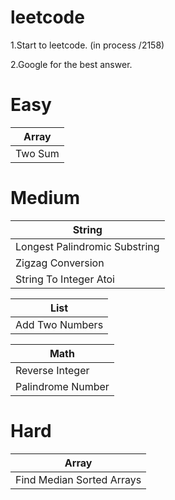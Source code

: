 # leetcode

1.Start to leetcode.  (in process  /2158)


2.Google for the best answer.



# Easy #

|  Array    |
| ------------  | 
| Two Sum   |  



# Medium #
|  String    |
| ------------  | 
| Longest Palindromic Substring |
| Zigzag Conversion|
| String To Integer Atoi|

|  List    |
| ------------  | 
| Add Two Numbers   |  

|  Math    |
| ------------  | 
| Reverse Integer   |  
| Palindrome Number   |  

# Hard #

|  Array    |
| ------------  | 
| Find Median Sorted Arrays   |  